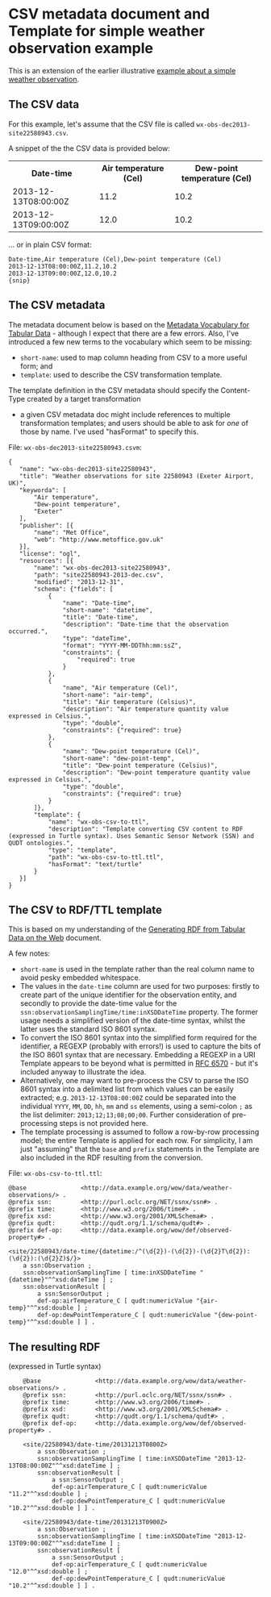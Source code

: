 CSV metadata document and Template for simple weather observation example
=========================================================================

This is an extension of the earlier illustrative [example about a simple weather observation][1].

[1]: simple-weather-observation.md

<h2>The CSV data</h2>

For this example, let's assume that the CSV file is called `wx-obs-dec2013-site22580943.csv`.

A snippet of the the CSV data is provided below:

<table>
  <tr><th>Date-time</th><th>Air temperature (Cel)</th><th>Dew-point temperature (Cel)</th></tr>
  <tr><td>2013-12-13T08:00:00Z</td><td>11.2</td><td>10.2</td></tr>                
  <tr><td>2013-12-13T09:00:00Z</td><td>12.0</td><td>10.2</td></tr>
</table>

... or in plain CSV format:


    Date-time,Air temperature (Cel),Dew-point temperature (Cel)
    2013-12-13T08:00:00Z,11.2,10.2                
    2013-12-13T09:00:00Z,12.0,10.2
    {snip}


<h2>The CSV metadata</h2>

The metadata document below is based on the [Metadata Vocabulary for Tabular Data][2] - although I expect
that there are a few errors. Also, I've introduced a few new terms to the vocabulary which seem to be missing:
* `short-name`: used to map column heading from CSV to a more useful form; and
* `template`: used to describe the CSV transformation template.

The template definition in the CSV metadata should specify the Content-Type created by a target transformation
 - a given CSV metadata doc might include references to multiple transformation templates; and users should be 
 able to ask for _one_ of those by name. I've used "hasFormat" to specify this.
 
File: `wx-obs-dec2013-site22580943.csvm`:
 

    {
       "name": "wx-obs-dec2013-site22580943",
       "title": "Weather observations for site 22580943 (Exeter Airport, UK)",
       "keyworda": [
           "Air temperature",
           "Dew-point temperature",
           "Exeter"
       ],
       "publisher": [{
           "name": "Met Office",
           "web": "http://www.metoffice.gov.uk"
       }],
       "license": "ogl",
       "resources": [{
           "name": "wx-obs-dec2013-site22580943",
           "path": "site22580943-2013-dec.csv",
           "modified": "2013-12-31",
           "schema": {"fields": [
               {
                   "name": "Date-time",
                   "short-name": "datetime",
                   "title": "Date-time",
                   "description": "Date-time that the observation occurred.",
                   "type": "dateTime",
                   "format": "YYYY-MM-DDThh:mm:ssZ",
                   "constraints": {
                       "required": true
                   }
               },
               {
                   "name", "Air temperature (Cel)",
                   "short-name": "air-temp",
                   "title": "Air temperature (Celsius)",
                   "description": "Air temperature quantity value expressed in Celsius.",
                   "type": "double",
                   "constraints": {"required": true}
               },
               {
                   "name": "Dew-point temperature (Cel)",
                   "short-name": "dew-point-temp",
                   "title": "Dew-point temperature (Celsius)",
                   "description": "Dew-point temperature quantity value expressed in Celsius.",
                   "type": "double",
                   "constraints": {"required": true}
               }
           ]},
           "template": {
               "name": "wx-obs-csv-to-ttl",
               "description": "Template converting CSV content to RDF (expressed in Turtle syntax). Uses Semantic Sensor Network (SSN) and QUDT ontologies.",
               "type": "template",
               "path": "wx-obs-csv-to-ttl.ttl",
               "hasFormat": "text/turtle"
           }
       }]
    }


[2]: http://w3c.github.io/csvw/metadata/index.html

<h2>The CSV to RDF/TTL template</h2>

This is based on my understanding of the [Generating RDF from Tabular Data on the Web][3] document.

A few notes:
* `short-name` is used in the template rather than the real column name to avoid pesky embedded whitespace.
* The values in the `date-time` column are used for two purposes: firstly to create part of the unique identifier
for the observation entity, and secondly to provide the date-time value for the `ssn:observationSamplingTime/time:inXSDDateTime`
property. The former usage needs a simplified version of the date-time syntax, whilst the latter uses the 
standard ISO 8601 syntax.
* To convert the ISO 8601 syntax into the simplified form required for the identifier, a REGEXP (probably with errors!)
is used to capture the bits of the ISO 8601 syntax that are necessary. Embedding a REGEXP in a URI Template appears to be 
beyond what is permitted in [RFC 6570][4] - but it's included anyway to illustrate the idea.
* Alternatively, one may want to pre-process the CSV to parse the ISO 8601 syntax into a delimited list from which 
values can be easily extracted; e.g. `2013-12-13T08:00:00Z` could be separated into the individual `YYYY`, `MM`, 
`DD`, `hh`, `mm` and `ss` elements, using a semi-colon `;` as the list delimiter: `2013;12;13;08;00;00`. Further 
consideration of pre-processing steps is not provided here.
* The template processing is assumed to follow a row-by-row processing model; the entire Template is applied for each
row. For simplicity, I am just "assuming" that the `base` and `prefix` statements in the Template are also included 
in the RDF resulting from the conversion. 

File: `wx-obs-csv-to-ttl.ttl`:


    @base               <http://data.example.org/wow/data/weather-observations/> .
    @prefix ssn:        <http://purl.oclc.org/NET/ssnx/ssn#> .
    @prefix time:       <http://www.w3.org/2006/time#> .
    @prefix xsd:        <http://www.w3.org/2001/XMLSchema#> . 
    @prefix qudt:       <http://qudt.org/1.1/schema/qudt#> .
    @prefix def-op:     <http://data.example.org/wow/def/observed-property#> .
    
    <site/22580943/date-time/{datetime:/^(\d{2})-(\d{2})-(\d{2}T\d{2}):(\d{2}):(\d{2}Z)$/}>
        a ssn:Observation ;
        ssn:observationSamplingTime [ time:inXSDDateTime "{datetime}"^^xsd:dateTime ] ;
        ssn:observationResult [
            a ssn:SensorOutput ;
            def-op:airTemperature_C [ qudt:numericValue "{air-temp}"^^xsd:double ] ;
            def-op:dewPointTemperature_C [ qudt:numericValue "{dew-point-temp}"^^xsd:double ] ] .


[3]: http://w3c.github.io/csvw/csv2rdf/
[4]: http://tools.ietf.org/html/rfc6570

<h2>The resulting RDF</h2>

(expressed in Turtle syntax)


        @base               <http://data.example.org/wow/data/weather-observations/> .
        @prefix ssn:        <http://purl.oclc.org/NET/ssnx/ssn#> .
        @prefix time:       <http://www.w3.org/2006/time#> .
        @prefix xsd:        <http://www.w3.org/2001/XMLSchema#> . 
        @prefix qudt:       <http://qudt.org/1.1/schema/qudt#> .
        @prefix def-op:     <http://data.example.org/wow/def/observed-property#> .
         
        <site/22580943/date-time/20131213T0800Z>
            a ssn:Observation ;
            ssn:observationSamplingTime [ time:inXSDDateTime "2013-12-13T08:00:00Z"^^xsd:dateTime ] ;
            ssn:observationResult [
                a ssn:SensorOutput ;
                def-op:airTemperature_C [ qudt:numericValue "11.2"^^xsd:double ] ;
                def-op:dewPointTemperature_C [ qudt:numericValue "10.2"^^xsd:double ] ] .
         
        <site/22580943/date-time/20131213T0900Z>
            a ssn:Observation ;
            ssn:observationSamplingTime [ time:inXSDDateTime "2013-12-13T09:00:00Z"^^xsd:dateTime ] ;
            ssn:observationResult [
                a ssn:SensorOutput ;
                def-op:airTemperature_C [ qudt:numericValue "12.0"^^xsd:double ] ;
                def-op:dewPointTemperature_C [ qudt:numericValue "10.2"^^xsd:double ] ] .
